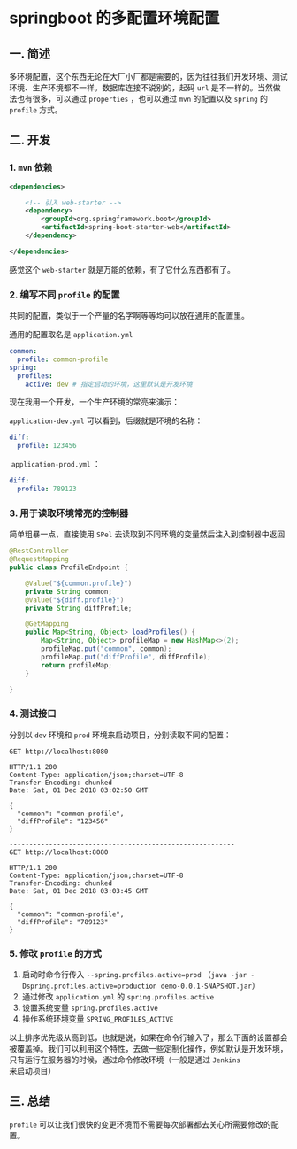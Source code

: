 

# springboot 的多配置环境配置

## 一. 简述

多环境配置，这个东西无论在大厂小厂都是需要的，因为往往我们开发环境、测试环境、生产环境都不一样。数据库连接不说别的，起码 `url` 是不一样的。当然做法也有很多，可以通过 `properties` ，也可以通过 `mvn` 的配置以及 `spring` 的 `profile` 方式。

## 二. 开发

### 1. `mvn` 依赖

```xml
<dependencies>

    <!-- 引入 web-starter -->
    <dependency>
        <groupId>org.springframework.boot</groupId>
        <artifactId>spring-boot-starter-web</artifactId>
    </dependency>

</dependencies>
```

感觉这个 `web-starter` 就是万能的依赖，有了它什么东西都有了。

### 2. 编写不同 `profile` 的配置

共同的配置，类似于一个产量的名字啊等等均可以放在通用的配置里。

通用的配置取名是 `application.yml`

```yaml
common:
  profile: common-profile
spring:
  profiles:
    active: dev # 指定启动的环境，这里默认是开发环境
```

现在我用一个开发，一个生产环境的常亮来演示：

`application-dev.yml` 可以看到，后缀就是环境的名称：

```yaml
diff:
  profile: 123456
```

 `application-prod.yml` ：

```yaml
diff:
  profile: 789123
```

### 3. 用于读取环境常亮的控制器

简单粗暴一点，直接使用 `SPel` 去读取到不同环境的变量然后注入到控制器中返回

```java
@RestController
@RequestMapping
public class ProfileEndpoint {

    @Value("${common.profile}")
    private String common;
    @Value("${diff.profile}")
    private String diffProfile;

    @GetMapping
    public Map<String, Object> loadProfiles() {
        Map<String, Object> profileMap = new HashMap<>(2);
        profileMap.put("common", common);
        profileMap.put("diffProfile", diffProfile);
        return profileMap;
    }

}
```

### 4. 测试接口

分别以 `dev` 环境和 `prod` 环境来启动项目，分别读取不同的配置：

```
GET http://localhost:8080

HTTP/1.1 200 
Content-Type: application/json;charset=UTF-8
Transfer-Encoding: chunked
Date: Sat, 01 Dec 2018 03:02:50 GMT

{
  "common": "common-profile",
  "diffProfile": "123456"
}

---------------------------------------------------------
GET http://localhost:8080

HTTP/1.1 200 
Content-Type: application/json;charset=UTF-8
Transfer-Encoding: chunked
Date: Sat, 01 Dec 2018 03:03:45 GMT

{
  "common": "common-profile",
  "diffProfile": "789123"
}
```

### 5. 修改 `profile` 的方式

1. 启动时命令行传入 `--spring.profiles.active=prod` （`java -jar -Dspring.profiles.active=production demo-0.0.1-SNAPSHOT.jar`）
2. 通过修改 `application.yml` 的 `spring.profiles.active`
3. 设置系统变量 `spring.profiles.active`
4. 操作系统环境变量 `SPRING_PROFILES_ACTIVE`

以上排序优先级从高到低，也就是说，如果在命令行输入了，那么下面的设置都会被覆盖掉。我们可以利用这个特性，去做一些定制化操作，例如默认是开发环境，只有运行在服务器的时候，通过命令修改环境（一般是通过 `Jenkins` 来启动项目）

## 三. 总结

`profile` 可以让我们很快的变更环境而不需要每次部署都去关心所需要修改的配置。


















